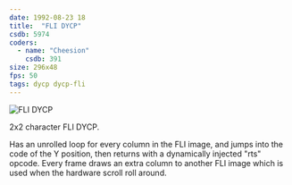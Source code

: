 ```yaml
---
date: 1992-08-23 18
title:  "FLI DYCP"
csdb: 5974
coders:
  - name: "Cheesion"
    csdb: 391
size: 296x48
fps: 50
tags: dycp dycp-fli
---
```

![FLI DYCP](/c64wrd/graffity/justintime/fli_dycp.png)

2x2 character FLI DYCP.

<!--more-->

Has an unrolled loop for every column in the FLI image, and jumps into the code of the Y position, then returns with a dynamically injected "rts" opcode. Every frame draws an extra column to another FLI image which is used when the hardware scroll roll around.